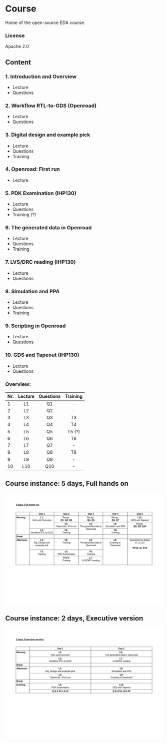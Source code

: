 # Course
Home of the open-source EDA course.
### License
Apache 2.0
## Content
### 1. Introduction and Overview
* Lecture
* Questions
### 2. Workflow RTL-to-GDS (Openroad)
* Lecture
* Questions
### 3. Digital design and example pick
* Lecture
* Questions
* Training
### 4. Openroad: First run
* Lecture
### 5. PDK Examination (IHP130)
* Lecture
* Questions
* Training (?)
### 6. The generated data in Openroad
* Lecture
* Questions
* Training
### 7. LVS/DRC reading (IHP130)
* Lecture
* Questions
### 8. Simulation and PPA
* Lecture
* Questions
* Training
### 9. Scripting in Openroad
* Lecture
* Questions
### 10. GDS and Tapeout (IHP130)
* Lecture
* Questions
### Overview:
| Nr. | Lecture | Questions | Training |
|---|:---:|:---:|:---:|
| 1 | L1 | Q1 | - |
| 2 | L2 | Q2 | - |
| 3 | L3 | Q3 | T3 |
| 4 | L4 | Q4 | T4 |
| 5 | L5 | Q5 | T5 (?) |
| 6 | L6 | Q6 | T6 |
| 7 | L7 | Q7 | - |
| 8 | L8 | Q8 | T8 |
| 9 | L9 | Q9 | - |
| 10 | L10 | Q10 | - |

## Course instance: 5 days, Full hands on
![5days](pics/5_days_full_hands_on.png)
## Course instance: 2 days, Executive version
![5days](pics/2_days_executive_version.png)